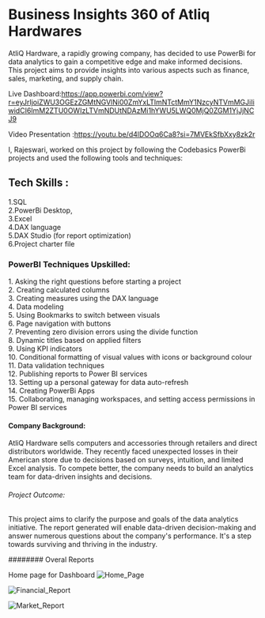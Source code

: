 # Business Insights 360 of Atliq Hardwares
AtliQ Hardware, a rapidly growing company, has decided to use PowerBi for data analytics to gain a competitive edge and make informed decisions. This project aims to provide insights into various aspects such as finance, sales, marketing, and supply chain.

Live Dashboard:https://app.powerbi.com/view?r=eyJrIjoiZWU3OGEzZGMtNGVlNi00ZmYxLTlmNTctMmY1NzcyNTVmMGJiIiwidCI6ImM2ZTU0OWIzLTVmNDUtNDAzMi1hYWU5LWQ0MjQ0ZGM1YjJjNCJ9

Video Presentation :https://youtu.be/d4lDOOq6Ca8?si=7MVEkSfbXxy8zk2r

I, Rajeswari, worked on this project by following the Codebasics PowerBi projects and used the following tools and techniques:

## Tech Skills :
<p> 
1.SQL <br>
2.PowerBi Desktop, <br>
3.Excel <br>
4.DAX language <br>
5.DAX Studio (for report optimization) <br>
6.Project charter file </p>

### PowerBI Techniques Upskilled:
<p> 
1. Asking the right questions before starting a project  <br> 
2. Creating calculated columns  <br>
3. Creating measures using the DAX language  <br>
4. Data modeling <br>
5. Using Bookmarks to switch between visuals  <br>
6. Page navigation with buttons  <br>
7. Preventing zero division errors using the divide function  <br>
8. Dynamic titles based on applied filters  <br>
9. Using KPI indicators  <br>
10. Conditional formatting of visual values with icons or background colour  <br>
11. Data validation techniques  <br>
12. Publishing reports to Power BI services  <br>
13. Setting up a personal gateway for data auto-refresh  <br>
14. Creating PowerBi Apps <br>
15. Collaborating, managing workspaces, and setting access permissions in Power BI services </p>



#### Company Background:
 AtliQ Hardware sells computers and accessories through retailers and direct distributors worldwide. They recently faced unexpected losses in their American store due to decisions based on surveys, intuition, and limited Excel analysis. To compete better, the company needs to build an analytics team for data-driven insights and decisions.

###### Project Outcome:
 This project aims to clarify the purpose and goals of the data analytics initiative. The report generated will enable data-driven decision-making and answer numerous questions about the company's performance. It's a step towards surviving and thriving in the industry.

 ######## Overal Reports 

 Home page for Dashboard
 ![Home_Page](https://github.com/Rajeswari-kotha/AtliQ-Business-Insights-360/assets/162559903/59882bac-56ff-4be7-8232-78f6e98c2daa)

 ![Financial_Report](https://github.com/Rajeswari-kotha/AtliQ-Business-Insights-360/assets/162559903/5c146a12-d086-42d3-b145-4d275830d6ca)

 ![Market_Report](https://github.com/Rajeswari-kotha/AtliQ-Business-Insights-360/assets/162559903/8a798b6a-b0cb-4433-ac8a-40452286e636)
